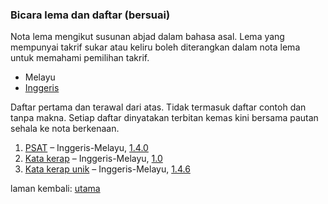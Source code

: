 ---
---

### Bicara lema dan daftar (bersuai)

Nota lema mengikut susunan abjad dalam bahasa asal. Lema
yang mempunyai takrif sukar atau keliru boleh diterangkan
dalam nota lema untuk memahami pemilihan takrif.

- Melayu
- [Inggeris](lema/inggeris.md)

Daftar pertama dan terawal dari atas. Tidak termasuk daftar
contoh dan tanpa makna. Setiap daftar dinyatakan terbitan
kemas kini bersama pautan sehala ke nota berkenaan.

1. [PSAT](ura/psat.md)
&ndash; Inggeris-Melayu, [1.4.0](tag/1.4.0.md)
2. [Kata kerap](ura/katakerap.md)
&ndash; Inggeris-Melayu, [1.0](tag/1.0.md)
3. [Kata kerap unik](ura/kerapu.md)
&ndash; Inggeris-Melayu, [1.4.6](tag/1.4.6.md)

laman kembali: [utama][0]

  [0]: index.md
